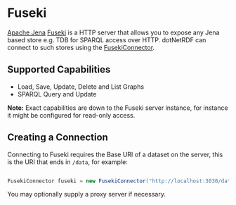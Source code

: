 # Fuseki 

[Apache Jena](http://jena.apache.org) [Fuseki](http://jena.apache.org/documentation/serving_data/index.html) is a HTTP server that allows you to expose any Jena based store e.g. TDB for SPARQL access over HTTP.  dotNetRDF can connect to such stores using the [FusekiConnector](xref:VDS.RDF.Storage.FusekiConnector).

## Supported Capabilities 

* Load, Save, Update, Delete and List Graphs
* SPARQL Query and Update

**Note:** Exact capabilities are down to the Fuseki server instance, for instance it might be configured for read-only access.

## Creating a Connection 

Connecting to Fuseki requires the Base URI of a dataset on the server, this is the URI that ends in `/data`, for example:

```csharp

FusekiConnector fuseki = new FusekiConnector("http://localhost:3030/dataset/data");
```

You may optionally supply a proxy server if necessary.